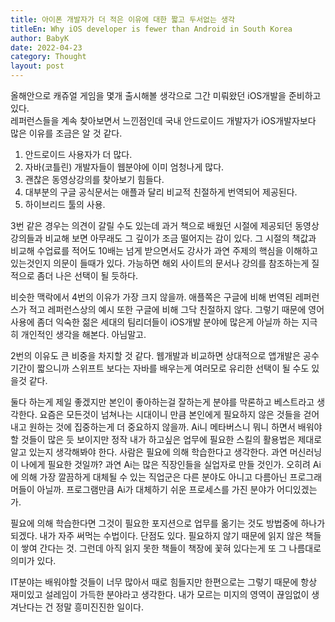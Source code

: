 ```yaml
---
title: 아이폰 개발자가 더 적은 이유에 대한 짧고 두서없는 생각
titleEn: Why iOS developer is fewer than Android in South Korea
author: BabyK
date: 2022-04-23
category: Thought
layout: post
---
```

  
올해안으로 캐쥬얼 게임을 몇개 출시해볼 생각으로 그간 미뤄왔던 iOS개발을 준비하고 있다.  
레퍼런스들을 계속 찾아보면서 느낀점인데 국내 안드로이드 개발자가 iOS개발자보다 많은 이유를 조금은 알 것 같다.  
1. 안드로이드 사용자가 더 많다.  
2. 자바(코틀린) 개발자들이 웹분야에 이미 엄청나게 많다.  
3. 괜찮은 동영상강의를 찾아보기 힘들다.
4. 대부분의 구글 공식문서는 애플과 달리 비교적 친절하게 번역되어 제공된다.  
5. 하이브리드 툴의 사용.

3번 같은 경우는 의견이 갈릴 수도 있는데 과거 책으로 배웠던 시절에 제공되던 동영상 강의들과 비교해 보면 아무래도 그 깊이가 조금 떨어지는 감이 있다.
그 시절의 책값과 비교해 수업료를 적어도 10배는 넘게 받으면서도 강사가 과연 주제의 핵심을 이해하고 있는것인지 의문이 들때가 있다.
가능하면 해외 사이트의 문서나 강의를 참조하는게 질적으로 좀더 나은 선택이 될 듯하다.  
  
비슷한 맥락에서 4번의 이유가 가장 크지 않을까. 애플쪽은 구글에 비해 번역된 레퍼런스가 적고 레퍼런스상의 예시 또한 구글에 비해 그닥 친절하지 않다. 그렇기 때문에 영어사용에 좀더 익숙한 젊은 세대의 팀리더들이 iOS개발 분야에 많은게 아닐까 하는 지극히 개인적인 생각을 해본다. 아님말고.  

2번의 이유도 큰 비중을 차지할 것 같다. 웹개발과 비교하면 상대적으로 앱개발은 공수기간이 짧으니까 스위프트 보다는 자바를 배우는게 여러모로 유리한 선택이 될 수도 있을것 같다.

둘다 하는게 제일 좋겠지만 본인이 좋아하는걸 잘하는게 분야를 막론하고 베스트라고 생각한다.
요즘은 모든것이 넘쳐나는 시대이니 만큼 본인에게 필요하지 않은 것들을 걷어내고 원하는 것에 집중하는게 더 중요하지 않을까.
Ai니 메타버스니 뭐니 하면서 배워야 할 것들이 많은 듯 보이지만 정작 내가 하고싶은 업무에 필요한 스킬의 활용법은 제대로 알고 있는지 생각해봐야 한다.
사람은 필요에 의해 학습한다고 생각한다. 과연 머신러닝이 나에게 필요한 것일까? 과연 Ai는 많은 직장인들을 실업자로 만들 것인가. 오히려 Ai에 의해 가장 깔끔하게 대체될 수 있는 직업군은 다른 분야도 아니고 다름아닌 프로그래머들이 아닐까. 프로그램만큼 Ai가 대체하기 쉬운 프로세스를 가진 분야가 어디있겠는가.

필요에 의해 학습한다면 그것이 필요한 포지션으로 업무를 옮기는 것도 방법중에 하나가 되겠다. 내가 자주 써먹는 수법이다.
단점도 있다. 필요하지 않기 때문에 읽지 않은 책들이 쌓여 간다는 것. 그런데 아직 읽지 못한 책들이 책장에 꽃혀 있다는게 또 그 나름대로 의미가 있다.  
  
IT분야는 배워야할 것들이 너무 많아서 때로 힘들지만 한편으로는 그렇기 때문에 항상 재미있고 설레임이 가득한 분야라고 생각한다. 내가 모르는 미지의 영역이 끊임없이 생겨난다는 건 정말 흥미진진한 일이다.
